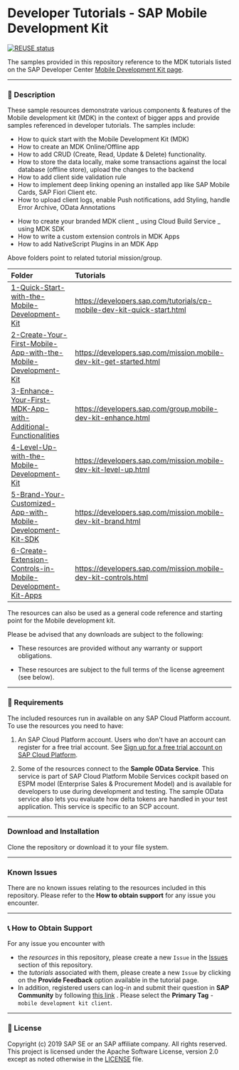 # Developer Tutorials - SAP Mobile Development Kit

[![REUSE status](https://api.reuse.software/badge/github.com/SAP-samples/cloud-mdk-tutorial-samples)](https://api.reuse.software/info/github.com/SAP-samples/cloud-mdk-tutorial-samples)

The samples provided in this repository reference to the MDK tutorials listed on the SAP Developer Center [Mobile Development Kit page](https://developers.sap.com/topics/mobile-development-kit.html#tutorials).

---

### 📌 Description

These sample resources demonstrate various components & features of the Mobile development kit (MDK) in the context of bigger apps and provide samples referenced in developer tutorials.
The samples include:

- How to quick start with the Mobile Development Kit (MDK)
- How to create an MDK Online/Offline app
- How to add CRUD (Create, Read, Update & Delete) functionality.
- How to store the data locally, make some transactions against the local database (offline store), upload the changes to the backend
- How to add client side validation rule
- How to implement deep linking opening an installed app like SAP Mobile Cards, SAP Fiori Client etc.
- How to upload client logs, enable Push notifications, add Styling, handle Error Archive, OData Annotations

* How to create your branded MDK client
  _ using Cloud Build Service
  _ using MDK SDK
* How to write a custom extension controls in MDK Apps
* How to add NativeScript Plugins in an MDK App

Above folders point to related tutorial mission/group.

| Folder                                                                                                                            | Tutorials                                                               |
| :-------------------------------------------------------------------------------------------------------------------------------- | :---------------------------------------------------------------------- |
| [1-Quick-Start-with-the-Mobile-Development-Kit](/1-Quick-Start-with-the-Mobile-Development-Kit)                                   | https://developers.sap.com/tutorials/cp-mobile-dev-kit-quick-start.html |
| [2-Create-Your-First-Mobile-App-with-the-Mobile-Development-Kit](/2-Create-Your-First-Mobile-App-with-the-Mobile-Development-Kit) | https://developers.sap.com/mission.mobile-dev-kit-get-started.html      |
| [3-Enhance-Your-First-MDK-App-with-Additional-Functionalities](3-Enhance-Your-First-MDK-App-with-Additional-Functionalities)      | https://developers.sap.com/group.mobile-dev-kit-enhance.html            |
| [4-Level-Up-with-the-Mobile-Development-Kit](4-Level-Up-with-the-Mobile-Development-Kit)                                          | https://developers.sap.com/mission.mobile-dev-kit-level-up.html         |
| [5-Brand-Your-Customized-App-with-Mobile-Development-Kit-SDK](/5-Brand-Your-Customized-App-with-Mobile-Development-Kit-SDK)       | https://developers.sap.com/mission.mobile-dev-kit-brand.html            |
| [6-Create-Extension-Controls-in-Mobile-Development-Kit-Apps](/6-Create-Extension-Controls-in-Mobile-Development-Kit-Apps)         | https://developers.sap.com/mission.mobile-dev-kit-controls.html         |

The resources can also be used as a general code reference and starting point for the Mobile development kit.

Please be advised that any downloads are subject to the following:

- These resources are provided without any warranty or support obligations.

- These resources are subject to the full terms of the license agreement (see below).

---

### 🚦 Requirements

The included resources run in available on any SAP Cloud Platform account.
To use the resources you need to have:

1. An SAP Cloud Platform account. Users who don't have an account can register for a free trial account.
   See [Sign up for a free trial account on SAP Cloud Platform](https://www.sap.com/developer/tutorials/hcp-create-trial-account.html).

2. Some of the resources connect to the **Sample OData Service**. This service is part of SAP Cloud Platform Mobile Services cockpit based on ESPM model (Enterprise Sales & Procurement Model) and is available for developers to use during development and testing. The sample OData service also lets you evaluate how delta tokens are handled in your test application. This service is specific to an SCP account.

---

### Download and Installation

Clone the repository or download it to your file system.

---

### Known Issues

There are no known issues relating to the resources included in this repository. Please refer to the **How to obtain support** for any issue you encounter.

---

### 📞 How to Obtain Support

For any issue you encounter with

- the _resources_ in this repository, please create a new `Issue` in the [Issues](https://github.com/SAP/cloud-mdk-tutorial-samples/issues) section of this repository.
- the _tutorials_ associated with them, please create a new `Issue` by clicking on the **Provide Feedback** option available in the tutorial page.
- In addition, registered users can log-in and submit their question in **SAP Community** by following [this link](https://answers.sap.com/questions/ask.html) .
  Please select the **Primary Tag** - `mobile development kit client`.

---

### 📑 License

Copyright (c) 2019 SAP SE or an SAP affiliate company. All rights reserved. This project is licensed under the Apache Software License, version 2.0 except as noted otherwise in the [LICENSE](LICENSES/Apache-2.0.txt) file.
